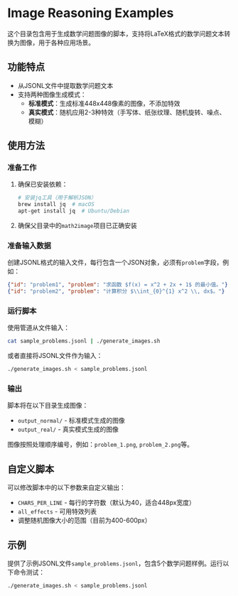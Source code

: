 # Image Reasoning Examples

这个目录包含用于生成数学问题图像的脚本，支持将LaTeX格式的数学问题文本转换为图像，用于各种应用场景。

## 功能特点

- 从JSONL文件中提取数学问题文本
- 支持两种图像生成模式：
  - **标准模式**：生成标准448x448像素的图像，不添加特效
  - **真实模式**：随机应用2-3种特效（手写体、纸张纹理、随机旋转、噪点、模糊）

## 使用方法

### 准备工作

1. 确保已安装依赖：
   ```bash
   # 安装jq工具（用于解析JSON）
   brew install jq  # macOS
   apt-get install jq  # Ubuntu/Debian
   ```

2. 确保父目录中的`math2image`项目已正确安装

### 准备输入数据

创建JSONL格式的输入文件，每行包含一个JSON对象，必须有`problem`字段，例如：

```json
{"id": "problem1", "problem": "求函数 $f(x) = x^2 + 2x + 1$ 的最小值。"}
{"id": "problem2", "problem": "计算积分 $\\int_{0}^{1} x^2 \\, dx$。"}
```

### 运行脚本

使用管道从文件输入：

```bash
cat sample_problems.jsonl | ./generate_images.sh
```

或者直接将JSONL文件作为输入：

```bash
./generate_images.sh < sample_problems.jsonl
```

### 输出

脚本将在以下目录生成图像：

- `output_normal/` - 标准模式生成的图像
- `output_real/` - 真实模式生成的图像

图像按照处理顺序编号，例如：`problem_1.png`, `problem_2.png`等。

## 自定义脚本

可以修改脚本中的以下参数来自定义输出：

- `CHARS_PER_LINE` - 每行的字符数（默认为40，适合448px宽度）
- `all_effects` - 可用特效列表
- 调整随机图像大小的范围（目前为400-600px）

## 示例

提供了示例JSONL文件`sample_problems.jsonl`，包含5个数学问题样例。运行以下命令测试：

```bash
./generate_images.sh < sample_problems.jsonl
``` 